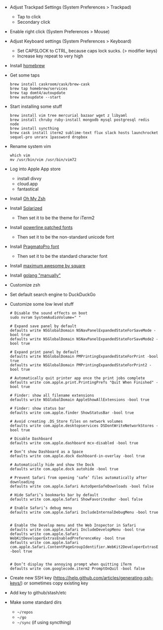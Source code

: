 - Adjust Trackpad Settings (System Preferences > Trackpad)
  - Tap to click
  - Secondary click

- Enable right click (System Preferences > Mouse)
- Adjust Keyboard settings (System Preferences > Keyboard)
  - Set CAPSLOCK to CTRL, because caps lock sucks. (> modifier keys)
  - Increase key repeat to very high

- Install [homebrew](http://brew.sh)
- Get some taps

  ```
  brew install caskroom/cask/brew-cask
  brew tap homebrew/services
  brew tap domt4/autoupdate
  brew autoupdate --start
  ```
- Start installing some stuff

  ```
  brew install vim tree mercurial bazaar wget z libyaml
  brew install chruby ruby-install mongodb mysql postgresql redis node
  brew install syncthing
  brew cask install iterm2 sublime-text flux slack hosts launchrocket sequel-pro unrarx 1password dropbox
  ```

- Rename system vim

  ```
  which vim
  mv /usr/bin/vim /usr/bin/vim72
  ```

- Log into Apple App store
  - install divvy
  - cloud.app
  - fantastical
- Install [Oh My Zsh](http://ohmyz.sh)
- Install [Solarized](http://ethanschoonover.com/solarized)
  - Then set it to be the theme for iTerm2
- Install [powerline patched fonts](https://github.com/powerline/fonts)
  - Then set it to be the non-standard unicode font
- Install [PragmatoPro font](http://www.fsd.it/fonts/pragmatapro.htm)
  - Then set it to be the standard character font
- Install [maximum awesome by square](https://github.com/square/maximum-awesome)
- Install [golang "manually"](http://golang.org/doc/install#osx)
- Customize zsh
- Set default search engine to DuckDuckGo

- Customize some low level stuff

  ```
  # Disable the sound effects on boot
  sudo nvram SystemAudioVolume=" "

  # Expand save panel by default
  defaults write NSGlobalDomain NSNavPanelExpandedStateForSaveMode -bool true
  defaults write NSGlobalDomain NSNavPanelExpandedStateForSaveMode2 -bool true

  # Expand print panel by default
  defaults write NSGlobalDomain PMPrintingExpandedStateForPrint -bool true
  defaults write NSGlobalDomain PMPrintingExpandedStateForPrint2 -bool true

  # Automatically quit printer app once the print jobs complete
  defaults write com.apple.print.PrintingPrefs "Quit When Finished" -bool true

  # Finder: show all filename extensions
  defaults write NSGlobalDomain AppleShowAllExtensions -bool true

  # Finder: show status bar
  defaults write com.apple.finder ShowStatusBar -bool true

  # Avoid creating .DS_Store files on network volumes
  defaults write com.apple.desktopservices DSDontWriteNetworkStores -bool true

  # Disable Dashboard
  defaults write com.apple.dashboard mcx-disabled -bool true

  # Don’t show Dashboard as a Space
  defaults write com.apple.dock dashboard-in-overlay -bool true

  # Automatically hide and show the Dock
  defaults write com.apple.dock autohide -bool true

  # Prevent Safari from opening ‘safe’ files automatically after downloading
  defaults write com.apple.Safari AutoOpenSafeDownloads -bool false

  # Hide Safari’s bookmarks bar by default
  defaults write com.apple.Safari ShowFavoritesBar -bool false

  # Enable Safari’s debug menu
  defaults write com.apple.Safari IncludeInternalDebugMenu -bool true


  # Enable the Develop menu and the Web Inspector in Safari
  defaults write com.apple.Safari IncludeDevelopMenu -bool true
  defaults write com.apple.Safari WebKitDeveloperExtrasEnabledPreferenceKey -bool true
  defaults write com.apple.Safari com.apple.Safari.ContentPageGroupIdentifier.WebKit2DeveloperExtrasEnabled -bool true


  # Don’t display the annoying prompt when quitting iTerm
  defaults write com.googlecode.iterm2 PromptOnQuit -bool false
  ```

- Create new SSH key (https://help.github.com/articles/generating-ssh-keys/) or sometimes copy existing key
- Add key to github/stash/etc
- Make some standard dirs
  - `~/repos`
  - `~/go`
  - `~/sync` (if using syncthing)
